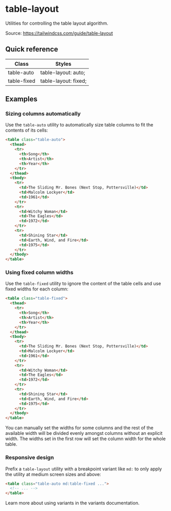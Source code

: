 # table-layout

Utilities for controlling the table layout algorithm.

Source: https://tailwindcss.com/guide/table-layout

## Quick reference

| Class       | Styles                |
| ----------- | --------------------- |
| table-auto  | table-layout: auto;   |
| table-fixed | table-layout: fixed;  |

## Examples

### Sizing columns automatically

Use the `table-auto` utility to automatically size table columns to fit the contents of its cells:

```html
<table class="table-auto">
  <thead>
    <tr>
      <th>Song</th>
      <th>Artist</th>
      <th>Year</th>
    </tr>
  </thead>
  <tbody>
    <tr>
      <td>The Sliding Mr. Bones (Next Stop, Pottersville)</td>
      <td>Malcolm Lockyer</td>
      <td>1961</td>
    </tr>
    <tr>
      <td>Witchy Woman</td>
      <td>The Eagles</td>
      <td>1972</td>
    </tr>
    <tr>
      <td>Shining Star</td>
      <td>Earth, Wind, and Fire</td>
      <td>1975</td>
    </tr>
  </tbody>
</table>
```

### Using fixed column widths

Use the `table-fixed` utility to ignore the content of the table cells and use fixed widths for each column:

```html
<table class="table-fixed">
  <thead>
    <tr>
      <th>Song</th>
      <th>Artist</th>
      <th>Year</th>
    </tr>
  </thead>
  <tbody>
    <tr>
      <td>The Sliding Mr. Bones (Next Stop, Pottersville)</td>
      <td>Malcolm Lockyer</td>
      <td>1961</td>
    </tr>
    <tr>
      <td>Witchy Woman</td>
      <td>The Eagles</td>
      <td>1972</td>
    </tr>
    <tr>
      <td>Shining Star</td>
      <td>Earth, Wind, and Fire</td>
      <td>1975</td>
    </tr>
  </tbody>
</table>
```

You can manually set the widths for some columns and the rest of the available width will be divided evenly amongst columns without an explicit width. The widths set in the first row will set the column width for the whole table.

### Responsive design

Prefix a `table-layout` utility with a breakpoint variant like `md:` to only apply the utility at medium screen sizes and above:

```html
<table class="table-auto md:table-fixed ...">
  <!-- ... -->
</table>
```

Learn more about using variants in the variants documentation.
